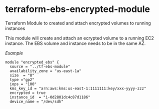 # terraform-ebs-encrypted-module
Terraform Module to created and  attach encrypted volumes to running instances

This module will create and attach an ecrypted volume to a running EC2 instance.
The EBS volume and instance needs to be in the same AZ.

*Example*

```hcl
module "encrypted_ebs" {
  source = "../tf-ebs-module"
  availability_zone = "us-east-1a"
  size  = "8"
  type ="gp2"
  iops = "100"
  kms_key_id = "arn:aws:kms:us-east-1:1111111:key/xxx-yyyy-zzz"
  encrypted = true
  instance_id  = "i-0d2801dc4c87d1186"
  device_name = "/dev/sdh"
  ```
